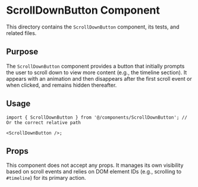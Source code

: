 # ScrollDownButton Component

This directory contains the `ScrollDownButton` component, its tests, and related files.

## Purpose

The `ScrollDownButton` component provides a button that initially prompts the user to scroll down to view more content (e.g., the timeline section).
It appears with an animation and then disappears after the first scroll event or when clicked, and remains hidden thereafter.

## Usage

```tsx
import { ScrollDownButton } from '@/components/ScrollDownButton'; // Or the correct relative path

<ScrollDownButton />;
```

## Props

This component does not accept any props. It manages its own visibility based on scroll events and relies on DOM element IDs (e.g., scrolling to `#timeline`) for its primary action.
